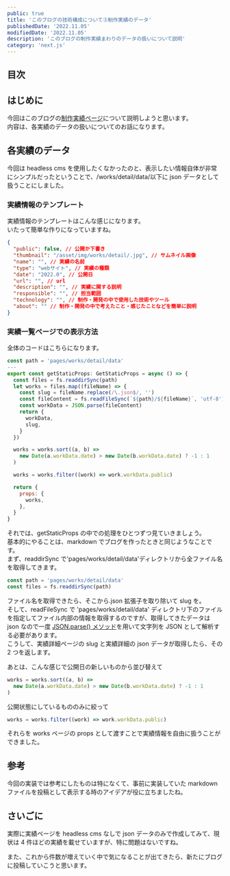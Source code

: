 ```yaml
---
public: true
title: 'このブログの技術構成について③制作実績のデータ'
publishedDate: '2022.11.05'
modifiedDate: '2022.11.05'
description: 'このブログの制作実績まわりのデータの扱いについて説明'
category: 'next.js'
---
```


## 目次

## はじめに

今回はこのブログの[制作実績ページ](/works)について説明しようと思います。  
内容は、各実績のデータの扱いについてのお話になります。

## 各実績のデータ

今回は headless cms を使用したくなかったのと、表示したい情報自体が非常にシンプルだったということで、/works/detail/data/以下に json データとして扱うことにしました。

### 実績情報のテンプレート

実績情報のテンプレートはこんな感じになります。  
いたって簡単な作りになっていますね。

```json
{
  "public": false, // 公開か下書き
  "thumbnail": "/asset/img/works/detail/.jpg", // サムネイル画像
  "name": "", // 実績の名前
  "type": "webサイト", // 実績の種類
  "date": "2022.0", // 公開日
  "url": "", // url
  "description": "", // 実績に関する説明
  "responsible": "", // 担当範囲
  "technology": "", // 制作・開発の中で使用した技術やツール
  "about": "" // 制作・開発の中で考えたこと・感じたことなどを簡単に説明
}
```

### 実績一覧ページでの表示方法

全体のコードはこちらになります。

```js
const path = 'pages/works/detail/data'
---
export const getStaticProps: GetStaticProps = async () => {
  const files = fs.readdirSync(path)
  let works = files.map((fileName) => {
    const slug = fileName.replace(/\.json$/, '')
    const fileContent = fs.readFileSync(`${path}/${fileName}`, 'utf-8')
    const workData = JSON.parse(fileContent)
    return {
      workData,
      slug,
    }
  })

  works = works.sort((a, b) =>
    new Date(a.workData.date) > new Date(b.workData.date) ? -1 : 1
  )

  works = works.filter((work) => work.workData.public)

  return {
    props: {
      works,
    },
  }
}
```

それでは、getStaticProps の中での処理をひとつずつ見ていきましょう。  
基本的にやることは、markdown でブログを作ったときと同じようなことです。  
まず、readdirSync で'pages/works/detail/data'ディレクトリから全ファイル名を取得してきます。

```js
const path = 'pages/works/detail/data'
const files = fs.readdirSync(path)
```

ファイル名を取得できたら、そこから.json 拡張子を取り除いて slug を。  
そして、readFileSync で 'pages/works/detail/data' ディレクトリ下のファイルを指定してファイル内部の情報を取得するのですが、取得してきたデータは json なので一度 [JSON.parse() メソッド](https://developer.mozilla.org/ja/docs/Web/JavaScript/Reference/Global_Objects/JSON/parse)を用いて文字列を JSON として解析する必要があります。  
こうして、実績詳細ページの slug と実績詳細の json データが取得したら、その 2 つを返します。

あとは、こんな感じで公開日の新しいものから並び替えて

```js
works = works.sort((a, b) =>
  new Date(a.workData.date) > new Date(b.workData.date) ? -1 : 1
)
```

公開状態にしているもののみに絞って

```js
works = works.filter((work) => work.workData.public)
```

それらを works ページの props として渡すことで実績情報を自由に扱うことができました。

## 参考

今回の実装では参考にしたものは特になくて、事前に実装していた markdown ファイルを投稿として表示する時のアイデアが役に立ちましたね。

## さいごに

実際に実績ページを headless cms なしで json データのみで作成してみて、現状は 4 件ほどの実績を載せていますが、特に問題はないですね。

また、これから件数が増えていく中で気になることが出てきたら、新たにブログに投稿していこうと思います。
